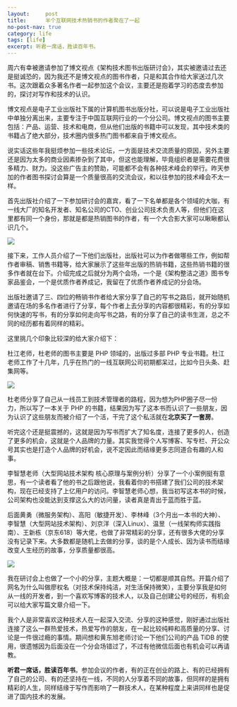```yaml
---
layout:     post
title:      半个互联网技术热销书的作者聚在了一起
no-post-nav: true
category: life
tags: [life]
excerpt: 听君一席话，胜读百年书。
---
```


周六有幸被邀请参加了博文视点《架构技术图书出版研讨会》，其实被邀请过去还是挺诚恐的，因为我还不是博文视点的图书作者，只是和其合作给大家送过几次书。这次跟着众多著名作者一起参加这个会议，主要还是抱着学习的态度去参加的，探讨对写作和技术的认识。

博文视点是电子工业出版社下属的计算机图书出版分社，可以说是电子工业出版社中单独分离出来，主要专注于中国互联网行业的一个分公司。博文视点的图书主要包括：产品、运营、技术和电商，但从他们出版的书籍中可以发现，其中技术类的书籍占了绝大部分，技术圈内很多热门图书都来自于博文视点。

说实话这些年我挺烦参加一些技术论坛，一方面是技术交流质量的原因，另外主要还是因为太多的商业因素掺杂到了其中，但这也能理解，毕竟组织者是需要花费很多精力、财力。没这些广告主的赞助，可能都不会有各种技术峰会的举行。昨天参加的作者图书探讨会算是一个质量很高的交流会议，和以往参加的技术峰会不太一样。

首先出版社介绍了一下参加研讨会的嘉宾，看了一下名单都是各个领域的大咖，有一线大厂的知名开发者、知名公司的CTO、创业公司技术负责人等，但他们在这里都有同一个身份，那就是都是热销图书的作者，有一个大合影大家可以瞅瞅都认识几个。

![](http://www.itmind.net/assets/images/2018/life/meet.png)

接下来，工作人员介绍了一下他们出版社，出版社可以为作者做哪些工作，例如帮作者审稿、销售书籍等，给大家展示了这些年出版的热销书籍，这些热销书籍的很多作者就在台下。介绍完成之后就分为两个会场，一个是《架构整洁之道》图书专家品鉴会，一个是优质作者养成记，我留在了优质作者养成记的分会场。

出版社邀请了三、四位的畅销书作者给大家分享了自己的写书之路后，就开始随机邀请在场的多名作者进行了分享，每个作者上去分享的内容都很精彩，有的分享如何快速的写书，有的分享如何走向写书之路，有的分享了自己的读书生涯，总之不同的经历都有着同样的精彩。

这里挑几个印象比较深的给大家介绍下：

杜江老师，杜老师的图书主要是 PHP 领域的，出版过多部 PHP 专业书籍。杜江老师工作了十几年，几乎在热门的一线互联网公司初期都呆过，比如今日头条、赶集网等。

![](http://www.itmind.net/assets/images/2018/life/du.png)

杜老师分享了自己从一线员工到技术管理者的路程，因为想为PHP圈子尽一份力，所以写了一本关于 PHP 的书籍，结果因为写了这本书而认识了一些朋友，因为认识了这些朋友而被介绍了一个活，干完了这个私活就在**北京买了一套房**。

听完这个还是挺震撼的，这就是因为写书而扩大了知名度，连接了更多的人，创造了更多的机会，这就是个人品牌的力量。其实我觉得个人写博客、写专栏、开公众号其实也是打造个人品牌的好机会，说不定因此而结缘更多志同道合有趣的人和事。

李智慧老师（大型网站技术架构 核心原理与案例分析）分享了一个小案例挺有意思，有一个读者看了他的书之后跟他说，我看着你的书搭建了我们公司的技术架构，现在已经支持了上亿用户的访问。李智慧老师心想，我当初写这本书的时候，公司架构也没能达到支撑这么大的访问量，读者真是青出于蓝而胜于蓝。

后面黄勇（微服务架构）、高阳（敏捷开发）、李林峰（3个月出一本书的大神）、李智慧（大型网站技术架构）、刘京洋（深入Linux）、温昱（一线架构师实践指南）、王新栋（京东618）等大佬，也做了非常精彩的分享，还有很多大佬的分享没有记录下来。大多数都是随机上去做的分享，谈的是个人成长、因为读书而结缘改变人生经历的故事，分享质量都很高。

![](http://www.itmind.net/assets/images/2018/life/huang.png)

我在研讨会上也做了一个小的分享，主题大概是：一切都是顺其自然。开篇介绍了网名为什么叫做廖权名（对技术保持纯洁，对生活保持微笑），主要分享我是如何从一线的开发者，到一个喜欢写博客的技术人，以及自己创建公号的经历，有机会可以给大家写篇文章介绍一下。

我个人是非常喜欢这种技术人在一起深入交流、分享的这种感觉，刚好通过出版社连接了这么一群热爱技术，热爱写作的朋友，在一起比较纯粹和高质量的分享、讨论是一件很过瘾的事情。期间想和黄东旭老师讨论一下他们公司的产品 TiDB 的使用，很遗憾因为后面没在一个分会场错过了，不过有他微信后面也有机会可以再请教。

**听君一席话，胜读百年书**。参加会议的作者，有的正在创业的路上、有的已经拥有了自己的公司、有的还坚持在一线，不同的人分享着不同的故事，但同样的是拥有精彩的人生，同样结缘于写作而影响了一群技术人，在某种程度上来讲同样也是促进了国内技术的发展。